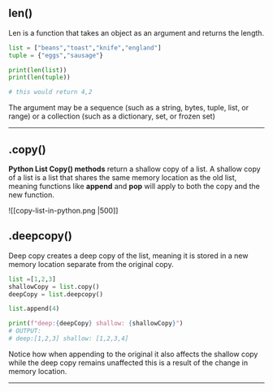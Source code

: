 
## len()
Len is a function that takes an object as an argument and returns the length.
```python
list = ["beans","toast","knife","england"]
tuple = {"eggs","sausage"}

print(len(list))
print(len(tuple))

# this would return 4,2
```
The argument may be a sequence (such as a string, bytes, tuple, list, or range) or a collection (such as a dictionary, set, or frozen set)
*** 
## .copy()
**Python List Copy() methods** return a shallow copy of a list. A shallow copy of a list is a list that shares the same memory location as the old list, meaning functions like **append** and **pop** will apply to both the copy and the new function.

![[copy-list-in-python.png |500]]
## .deepcopy()
Deep copy creates a deep copy of the list, meaning it is stored in a new memory location separate from the original copy.

```python
list =[1,2,3]
shallowCopy = list.copy()
deepCopy = list.deepcopy()

list.append(4)

print(f"deep:{deepCopy} shallow: {shallowCopy}")
# OUTPUT:
# deep:[1,2,3] shallow: [1,2,3,4]
```
Notice how when appending to the original it also affects the shallow copy while the deep copy remains unaffected this is a result of the change in memory location. 
*** 


